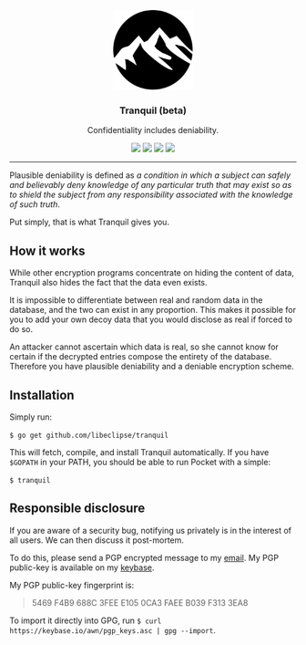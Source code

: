 <p align="center">
  <img src="tranquil.png" height="140" />
  <h3 align="center">Tranquil (beta)</h3>
  <p align="center">Confidentiality includes deniability.</p>
  <p align="center">
    <a href="https://travis-ci.org/libeclipse/tranquil"><img src="https://travis-ci.org/libeclipse/tranquil.svg?branch=master"></a>
    <a href="https://ci.appveyor.com/project/libeclipse/tranquil/branch/master"><img src="https://ci.appveyor.com/api/projects/status/cm3cc244ct0yt92s/branch/master?svg=true"></a>
    <a href="https://dependencyci.com/github/libeclipse/tranquil"><img src="https://dependencyci.com/github/libeclipse/tranquil/badge"></a>
    <a href="https://goreportcard.com/report/github.com/libeclipse/tranquil"><img src="https://goreportcard.com/badge/github.com/libeclipse/tranquil"></a>
  </p>
</p>

---

Plausible deniability is defined as *a condition in which a subject can safely and believably deny knowledge of any particular truth that may exist so as to shield the subject from any responsibility associated with the knowledge of such truth*.

Put simply, that is what Tranquil gives you.

## How it works

While other encryption programs concentrate on hiding the content of data, Tranquil also hides the fact that the data even exists.

It is impossible to differentiate between real and random data in the database, and the two can exist in any proportion. This makes it possible for you to add your own decoy data that you would disclose as real if forced to do so.

An attacker cannot ascertain which data is real, so she cannot know for certain if the decrypted entries compose the entirety of the database. Therefore you have plausible deniability and a deniable encryption scheme.

## Installation

Simply run:

`$ go get github.com/libeclipse/tranquil`

This will fetch, compile, and install Tranquil automatically. If you have `$GOPATH` in your PATH, you should be able to run Pocket with a simple:

`$ tranquil`

## Responsible disclosure

If you are aware of a security bug, notifying us privately is in the interest of all users. We can then discuss it post-mortem.

To do this, please send a PGP encrypted message to my [email](mailto:awn@cryptolosophy.io). My PGP public-key is available on my [keybase](https://keybase.io/awn).

My PGP public-key fingerprint is:

> 5469 F4B9 688C 3FEE E105 0CA3 FAEE B039 F313 3EA8

To import it directly into GPG, run `$ curl https://keybase.io/awn/pgp_keys.asc | gpg --import`.
